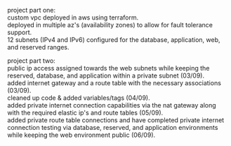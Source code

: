 project part one:  
custom vpc deployed in aws using terraform.  
deployed in multiple az's (availability zones) to allow for fault tolerance support.  
12 subnets (IPv4 and IPv6) configured for the database, application, web, and reserved ranges.  

project part two:  
public ip access assigned towards the web subnets while keeping the reserved, database, and application within a private subnet (03/09).  
added internet gateway and a route table with the necessary associations (03/09).  
cleaned up code & added variables/tags (04/09).  
added private internet connection capabilities via the nat gateway along with the required elastic ip's and route tables (05/09).  
added private route table connections and have completed private internet connection testing via database, reserved, and application environments while keeping the web environment public (06/09).